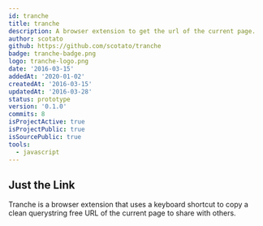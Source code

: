 ```yaml
---
id: tranche
title: tranche
description: A browser extension to get the url of the current page.
author: scotato
github: https://github.com/scotato/tranche
badge: tranche-badge.png
logo: tranche-logo.png
date: '2016-03-15'
addedAt: '2020-01-02'
createdAt: '2016-03-15'
updatedAt: '2016-03-28'
status: prototype
version: '0.1.0'
commits: 8
isProjectActive: true
isProjectPublic: true
isSourcePublic: true
tools: 
  - javascript
---
```


## Just the Link
Tranche is a browser extension that uses a keyboard shortcut to copy a clean querystring free URL of the current page to share with others.
